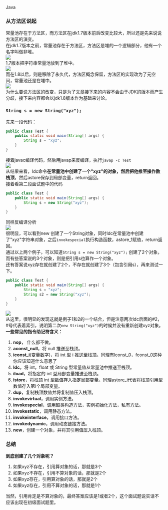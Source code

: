 Java
<a name="PLdAd"></a>
### 从方法区说起
常量池存在于方法区，而方法区在jdk1.7版本前后改变比较大，所以还是先来说说方法区的演变。<br />在jdk1.7版本之前，常量池存在于方法区，方法区是堆的一个逻辑部分，他有一个名字叫做非堆。<br />![](https://cdn.nlark.com/yuque/0/2023/jpeg/396745/1680858845849-e57c924f-c17c-428e-aa07-80b8a748ade4.jpeg#averageHue=%23f0e7c8&clientId=u376cb4f0-b2d7-4&from=paste&id=u68649645&originHeight=314&originWidth=1080&originalType=url&ratio=2.5&rotation=0&showTitle=false&status=done&style=none&taskId=ua4a136cf-aac0-4cfe-a327-acb2fc02ca9&title=)<br />1.7版本把字符串常量池放到了堆中。<br />![](https://cdn.nlark.com/yuque/0/2023/jpeg/396745/1680858845904-a18bf6f8-b387-4945-99ba-18e6dc6b6927.jpeg#averageHue=%23ebe6c4&clientId=u376cb4f0-b2d7-4&from=paste&id=u06b60892&originHeight=306&originWidth=1080&originalType=url&ratio=2.5&rotation=0&showTitle=false&status=done&style=none&taskId=ue2db5397-8317-4084-88e7-f49cab63baa&title=)<br />而在1.8以后，则是移除了永久代，方法区概念保留，方法区的实现改为了元空间，常量池还是在堆中。<br />![](https://cdn.nlark.com/yuque/0/2023/jpeg/396745/1680858845910-825184f6-6288-479b-955f-6be6a702aa85.jpeg#averageHue=%23e9e4c5&clientId=u376cb4f0-b2d7-4&from=paste&id=u85faa487&originHeight=298&originWidth=1080&originalType=url&ratio=2.5&rotation=0&showTitle=false&status=done&style=none&taskId=u391962dc-56c8-47be-a6cb-6b4088679fb&title=)<br />为什么要说方法区的改变，只是为了文章接下来的内容不会由于JDK的版本而产生分歧，接下来内容都会以jdk1.8版本作为基础来讨论。
<a name="xKUv6"></a>
### `String s = new String("xyz");`
先来一段代码：
```java
public class Test {
    public static void main(String[] args) {
        String s = "xyz";
    }
}
```
接着javac编译代码，然后用javap来反编译，执行`javap -c Test`<br />![](https://cdn.nlark.com/yuque/0/2023/jpeg/396745/1680858845925-0c1d9531-fef3-4c92-882f-50bc8bb7cf8c.jpeg#averageHue=%232f2f2f&clientId=u376cb4f0-b2d7-4&from=paste&id=uc8c42b50&originHeight=490&originWidth=1080&originalType=url&ratio=2.5&rotation=0&showTitle=false&status=done&style=none&taskId=uc0a6bfc8-ec0b-41a4-9342-bc132cb3ca2&title=)<br />从结果来看，ldc命令**在常量池中创建了一个"xyz"的对象，然后把他推至操作数栈顶**，然后astore保存到局部变量，return返回。<br />接着看第二段面试题中的代码
```java
public class Test {
    public static void main(String[] args) {
        String s = new String("xyz");
    }
}
```
同样反编译分析<br />![](https://cdn.nlark.com/yuque/0/2023/jpeg/396745/1680858845883-b3b91d7b-7cb1-43d6-b6ff-4f34349f862f.jpeg#averageHue=%232c3031&clientId=u376cb4f0-b2d7-4&from=paste&id=uef9e2634&originHeight=492&originWidth=1080&originalType=url&ratio=2.5&rotation=0&showTitle=false&status=done&style=none&taskId=uead1018c-76a8-4154-be5f-2de8a1b526d&title=)<br />很明显，可以看到new 创建了一个String对象，同时ldc在常量池中创建了"xyz"字符串对象，之后`invokespecial`执行构造函数，astore_1赋值，return返回。<br />通过以上两个例子，可以知道`String s = new String("xyz");` 创建了2个对象，而有些答案说的3个对象，则是把引用s也算作一个对象。<br />还有答案说xyz存在就创建了2个，不存在就创建了3个（包含引用s），再来测试一下。
```java
public class Test {
    public static void main(String[] args) {
        String s = "xyz";
        String s2 = new String("xyz");
    }
}
```
![](https://cdn.nlark.com/yuque/0/2023/jpeg/396745/1680858846422-df8cddc5-8231-4ea1-93df-2969ed29d68e.jpeg#averageHue=%232c3031&clientId=u376cb4f0-b2d7-4&from=paste&id=u2db5ba2d&originHeight=485&originWidth=1080&originalType=url&ratio=2.5&rotation=0&showTitle=false&status=done&style=none&taskId=u7cdfe54d-0212-478d-bb8a-3a77a0de1c9&title=)<br />从这里，很明显的发现这就是例子1和2的一个结合，但是注意两次ldc后面的#2，#号代表着索引，说明第二次`new String("xyz")`的时候并没有重新创建xyz对象。<br />**一些常见的指令助记符含义：**

1. **nop**， 什么都不做。
2. **aconst_null**，将 null 推送至栈顶。
3. **iconst_i**(变量数字)，将 int 型 i 推送至栈顶。同理有lconst_0，fconst_0这种你应该知道什么意思了
4. **ldc**，将 int，float 或 String 型常量值从常量池中推送至栈顶。
5. **iload**，将指定的 int 型局部变量推送至栈顶。
6. **istore**，将栈顶 int 型数值存入指定局部变量。同理astore_i代表将栈顶引用型数值存入第i个局部变量。
7. **dup**，复制栈顶数值并将复制值压入栈顶。
8. **invokevirtual**，调用实例方法。
9. **invokespecial**，调用超类构造方法，实例初始化方法，私有方法。
10. **invokestatic**，调用静态方法。
11. **invokeinterface**，调用接口方法。
12. **invokedynamic**，调用动态链接方法。
13. **new**，创建一个对象，并将其引用值压入栈顶。
<a name="ciyad"></a>
### 总结
**到底创建了几个对象呢？**

1. 如果xyz不存在，引用算对象的话，那就是3个
2. 如果xyz不存在，引用不算对象的话，那就是2个
3. 如果xyz存在，引用算对象的话，那就是2个
4. 如果xyz存在，引用不算对象的话，那就是1个

当然，引用肯定是不算对象的，最终答案应该是1或者2个，这个面试题说实话不应该出现在初级面试题里。
